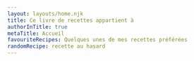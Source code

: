 ```yaml
---
layout: layouts/home.njk
title: Ce livre de recettes appartient à
authorInTitle: true
metaTitle: Accueil
favouriteRecipes: Quelques unes de mes recettes préférées
randomRecipe: recette au hasard
---
```


